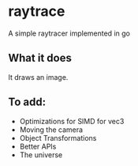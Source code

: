 # raytrace

A simple raytracer implemented in go

## What it does

It draws an image.

## To add:

- Optimizations for SIMD for vec3
- Moving the camera
- Object Transformations
- Better APIs
- The universe
